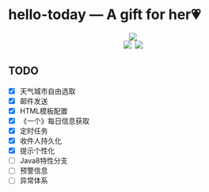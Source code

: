# hello-today — A gift for her💗

<div align="center"><img src="https://ss0.bdstatic.com/70cFuHSh_Q1YnxGkpoWK1HF6hhy/it/u=1622008274,2852347680&fm=27&gp=0.jpg"/></div>

<div align="center"><img src="https://img.shields.io/badge/WeChat-yamolv-green.svg?logo=Wechat"/>&ensp;<img src="https://img.shields.io/badge/%E7%BD%97%E6%B4%8B%E6%BC%BE-yamolv%40qq.com-red.svg?logo=Tencent%20QQ"/></div>

## TODO
- [x] 天气城市自由选取
- [x] 邮件发送
- [x] HTML模板配置
- [x] 《一个》每日信息获取
- [x] 定时任务
- [x] 收件人持久化
- [x] 提示个性化
- [ ] Java8特性分支
- [ ] 预警信息
- [ ] 异常体系